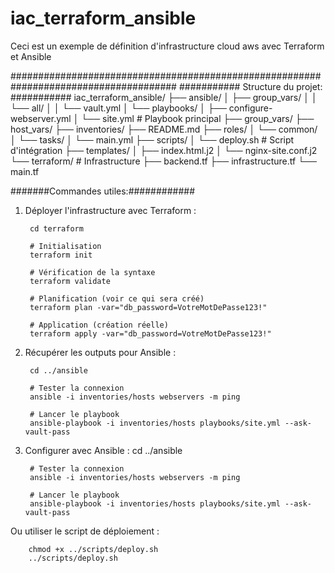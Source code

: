 # iac_terraform_ansible
Ceci est un exemple de définition d'infrastructure cloud aws avec Terraform et Ansible

######################################################################################
###########  Structure du projet:  ###########
iac_terraform_ansible/
├── ansible/
│   ├── group_vars/
│   │   └── all/
│   │       └── vault.yml
│   └── playbooks/
│       ├── configure-webserver.yml
│       └── site.yml    # Playbook principal
├── group_vars/
├── host_vars/
├── inventories/
├── README.md
├── roles/
│   └── common/
│       └── tasks/
│           └── main.yml
├── scripts/
│   └── deploy.sh       # Script d'intégration
├── templates/
│   ├── index.html.j2
│   └── nginx-site.conf.j2
└── terraform/          # Infrastructure
    ├── backend.tf
    ├── infrastructure.tf
    └── main.tf


#######Commandes utiles:############


1. Déployer l'infrastructure avec Terraform :

        cd terraform

        # Initialisation
        terraform init

        # Vérification de la syntaxe
        terraform validate

        # Planification (voir ce qui sera créé)
        terraform plan -var="db_password=VotreMotDePasse123!"

        # Application (création réelle)
        terraform apply -var="db_password=VotreMotDePasse123!"


2. Récupérer les outputs pour Ansible :

        cd ../ansible

        # Tester la connexion
        ansible -i inventories/hosts webservers -m ping

        # Lancer le playbook
        ansible-playbook -i inventories/hosts playbooks/site.yml --ask-vault-pass


3. Configurer avec Ansible :
        cd ../ansible

        # Tester la connexion
        ansible -i inventories/hosts webservers -m ping

        # Lancer le playbook
        ansible-playbook -i inventories/hosts playbooks/site.yml --ask-vault-pass


Ou utiliser le script de déploiement  :

        chmod +x ../scripts/deploy.sh
        ../scripts/deploy.sh

